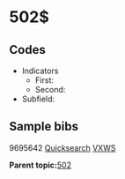 # 502$

## Codes

-   Indicators
    -   First:
    -   Second:
-   Subfield:

## Sample bibs

9695642 [Quicksearch](https://search.library.yale.edu/catalog/9695642) [VXWS](http://prodorbis.library.yale.edu:7014/vxws/GetHoldingsService?bibId=9695642)

**Parent topic:**[502](../../tags/502/502.md)

